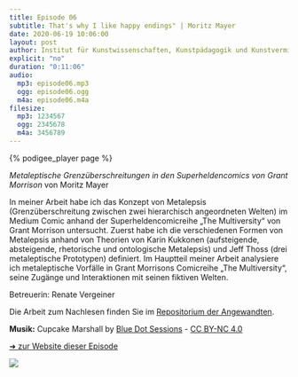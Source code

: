 ```yaml
---
title: Episode 06
subtitle: That's why I like happy endings" | Moritz Mayer
date: 2020-06-19 10:06:00
layout: post
author: Institut für Kunstwissenschaften, Kunstpädagogik und Kunstvermittlung
explicit: "no"
duration: "0:11:06"
audio:
  mp3: episode06.mp3
  ogg: episode06.ogg
  m4a: episode06.m4a
filesize:
  mp3: 1234567
  ogg: 2345678
  m4a: 3456789
---
```


{% podigee_player page %}

_Metaleptische Grenzüberschreitungen in den Superheldencomics von Grant Morrison_ von Moritz Mayer

In meiner Arbeit habe ich das Konzept von Metalepsis (Grenzüberschreitung zwischen zwei hierarchisch angeordneten Welten) im Medium Comic anhand der Superheldencomicreihe „The Multiversity“ von Grant Morrison untersucht. Zuerst habe ich die verschiedenen Formen von Metalepsis anhand von Theorien von Karin Kukkonen (aufsteigende, absteigende, rhetorische und ontologische Metalepsis) und Jeff Thoss (drei metaleptische Prototypen) definiert. Im Hauptteil meiner Arbeit analysiere ich metaleptische Vorfälle in Grant Morrisons Comicreihe „The Multiversity“, seine Zugänge und Interaktionen mit seinen fiktiven Welten.

Betreuerin: Renate Vergeiner

Die Arbeit zum Nachlesen finden Sie im [Repositorium der Angewandten](http://phaidra.bibliothek.uni-ak.ac.at/o:35196).

**Musik:** Cupcake Marshall by [Blue Dot Sessions](https://freemusicarchive.org/music/Blue_Dot_Sessions) - [CC BY-NC 4.0](https://creativecommons.org/licenses/by-nc/4.0/)

[➜ zur Website dieser Episode](https://channel-clayton.uni-ak.ac.at/index.php/thats-why-i-like-happy-endings/)

![](https://channel-clayton.uni-ak.ac.at/wp-content/uploads/2020/06/Channel-Clayton-Metalepsis-Bild_small-1024x1024.jpg)
